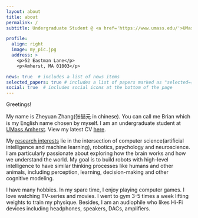 ```yaml
---
layout: about
title: about
permalink: /
subtitle: Undergraduate Student @ <a href='https://www.umass.edu/'>UMass Amherst</a>

profile:
  align: right
  image: my_pic.jpg
  address: >
    <p>52 Eastman Lane</p>
    <p>Amherst, MA 01003</p>

news: true  # includes a list of news items
selected_papers: true # includes a list of papers marked as "selected={true}"
social: true  # includes social icons at the bottom of the page
---
```


Greetings!

My name is Zheyuan Zhang(张喆元 in chinese). You can call me Brian which is my English name chosen by myself. I am an undergraduate student at [UMass Amherst](https://www.umass.edu/). View my latest CV [here](assets/cv.pdf).

My [research interests](blog/2022/about-my-research-interests/) lie in the intersection of computer science(artificial intelligence and machine learning), robotics, psychology and neuroscience. I am particularly passionate about exploring how the brain works and how we understand the world. My goal is to build robots with high-level intelligence to have similar thinking processes like humans and other animals, including perception, learning, decision-making and other cognitive modeling.

I have many hobbies. In my spare time, I enjoy playing computer games. I love watching TV-series and movies. I went to gym 3-5 times a week lifting weights to train my physique. Besides, I am an audiophile who likes Hi-Fi devices including headphones, speakers, DACs, amplifiers.
